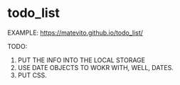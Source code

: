 # todo_list
EXAMPLE: https://matevito.github.io/todo_list/

TODO:
1. PUT THE INFO INTO THE LOCAL STORAGE
2. USE DATE OBJECTS TO WOKR WITH, WELL, DATES.
3. PUT CSS.
